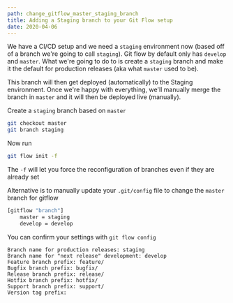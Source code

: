 ```yaml
---
path: change_gitflow_master_staging_branch
title: Adding a Staging branch to your Git Flow setup
date: 2020-04-06
---
```


We have a CI/CD setup and we need a `staging` environment now (based off of a branch we're going to call `staging`). Git flow by default only has `develop` and `master`. What we're going to do to is create a `staging` branch and make it the default for production releases (aka what `master` used to be).

This branch will then get deployed (automatically) to the Staging environment. Once we're happy with everything, we'll manually merge the branch in `master` and it will then be deployed live (manually).

Create a `staging` branch based on `master`

```bash
git checkout master
git branch staging
```

Now run

```bash
git flow init -f
```

The `-f` will let you force the reconfiguration of branches even if they are already set

Alternative is to manually update your `.git/config` file to change the `master` branch for gitflow

```bash
[gitflow "branch"]
	master = staging
	develop = develop
```

You can confirm your settings with `git flow config`

```
Branch name for production releases: staging
Branch name for "next release" development: develop
Feature branch prefix: feature/
Bugfix branch prefix: bugfix/
Release branch prefix: release/
Hotfix branch prefix: hotfix/
Support branch prefix: support/
Version tag prefix:
```
